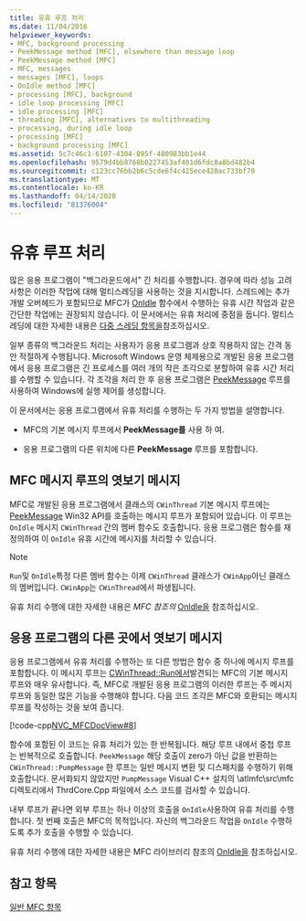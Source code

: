 ```yaml
---
title: 유휴 루프 처리
ms.date: 11/04/2016
helpviewer_keywords:
- MFC, background processing
- PeekMessage method [MFC], elsewhere than message loop
- PeekMessage method [MFC]
- MFC, messages
- messages [MFC], loops
- OnIdle method [MFC]
- processing [MFC], background
- idle loop processing [MFC]
- idle processing [MFC]
- threading [MFC], alternatives to multithreading
- processing, during idle loop
- processing [MFC]
- background processing [MFC]
ms.assetid: 5c7c46c1-6107-4304-895f-480983bb1e44
ms.openlocfilehash: 9579d4bb8768b0227453af401d6fdc8a8bd482b4
ms.sourcegitcommit: c123cc76bb2b6c5cde6f4c425ece420ac733bf70
ms.translationtype: MT
ms.contentlocale: ko-KR
ms.lasthandoff: 04/14/2020
ms.locfileid: "81376004"
---
```

# <a name="idle-loop-processing"></a>유휴 루프 처리

많은 응용 프로그램이 "백그라운드에서" 긴 처리를 수행합니다. 경우에 따라 성능 고려 사항은 이러한 작업에 대해 멀티스레딩을 사용하는 것을 지시합니다. 스레드에는 추가 개발 오버헤드가 포함되므로 MFC가 [OnIdle](../mfc/reference/cwinthread-class.md#onidle) 함수에서 수행하는 유휴 시간 작업과 같은 간단한 작업에는 권장되지 않습니다. 이 문서에서는 유휴 처리에 중점을 둡니다. 멀티스레딩에 대한 자세한 내용은 [다중 스레딩 항목을](../parallel/multithreading-support-for-older-code-visual-cpp.md)참조하십시오.

일부 종류의 백그라운드 처리는 사용자가 응용 프로그램과 상호 작용하지 않는 간격 동안 적절하게 수행됩니다. Microsoft Windows 운영 체제용으로 개발된 응용 프로그램에서 응용 프로그램은 긴 프로세스를 여러 개의 작은 조각으로 분할하여 유휴 시간 처리를 수행할 수 있습니다. 각 조각을 처리 한 후 응용 프로그램은 [PeekMessage](/windows/win32/api/winuser/nf-winuser-peekmessagew) 루프를 사용하여 Windows에 실행 제어를 생성합니다.

이 문서에서는 응용 프로그램에서 유휴 처리를 수행하는 두 가지 방법을 설명합니다.

- MFC의 기본 메시지 루프에서 **PeekMessage를** 사용 하 여.

- 응용 프로그램의 다른 위치에 다른 **PeekMessage** 루프를 포함합니다.

## <a name="peekmessage-in-the-mfc-message-loop"></a><a name="_core_peekmessage_in_the_mfc_message_loop"></a>MFC 메시지 루프의 엿보기 메시지

MFC로 개발된 응용 프로그램에서 클래스의 `CWinThread` 기본 메시지 루프에는 [PeekMessage](/windows/win32/api/winuser/nf-winuser-peekmessagew) Win32 API를 호출하는 메시지 루프가 포함되어 있습니다. 이 루프는 `OnIdle` 메시지 `CWinThread` 간의 멤버 함수도 호출합니다. 응용 프로그램은 함수를 재정의하여 이 `OnIdle` 유휴 시간에 메시지를 처리할 수 있습니다.

> [!NOTE]
> `Run`및 `OnIdle`특정 다른 멤버 함수는 이제 `CWinThread` 클래스가 `CWinApp`아닌 클래스의 멤버입니다. `CWinApp`는 `CWinThread`에서 파생됩니다.

유휴 처리 수행에 대한 자세한 내용은 *MFC 참조의* [OnIdle을](../mfc/reference/cwinthread-class.md#onidle) 참조하십시오.

## <a name="peekmessage-elsewhere-in-your-application"></a><a name="_core_peekmessage_elsewhere_in_your_application"></a>응용 프로그램의 다른 곳에서 엿보기 메시지

응용 프로그램에서 유휴 처리를 수행하는 또 다른 방법은 함수 중 하나에 메시지 루프를 포함합니다. 이 메시지 루프는 [CWinThread::Run에서](../mfc/reference/cwinthread-class.md#run)발견되는 MFC의 기본 메시지 루프와 매우 유사합니다. 즉, MFC로 개발된 응용 프로그램의 이러한 루프는 주 메시지 루프와 동일한 많은 기능을 수행해야 합니다. 다음 코드 조각은 MFC와 호환되는 메시지 루프를 작성하는 것을 보여 줍니다.

[!code-cpp[NVC_MFCDocView#8](../mfc/codesnippet/cpp/idle-loop-processing_1.cpp)]

함수에 포함된 이 코드는 유휴 처리가 있는 한 반복됩니다. 해당 루프 내에서 중첩 루프는 반복적으로 호출합니다. `PeekMessage` 해당 호출이 zero가 아닌 값을 반환하는 `CWinThread::PumpMessage` 한 루프는 일반 메시지 변환 및 디스패치를 수행하기 위해 호출합니다. 문서화되지 않았지만 `PumpMessage` Visual C++ 설치의 \atlmfc\src\mfc 디렉토리에서 ThrdCore.Cpp 파일에서 소스 코드를 검사할 수 있습니다.

내부 루프가 끝나면 외부 루프는 하나 이상의 호출을 `OnIdle`사용하여 유휴 처리를 수행합니다. 첫 번째 호출은 MFC의 목적입니다. 자신의 백그라운드 작업을 `OnIdle` 수행하도록 추가 호출을 수행할 수 있습니다.

유휴 처리 수행에 대한 자세한 내용은 MFC 라이브러리 참조의 [OnIdle을](../mfc/reference/cwinthread-class.md#onidle) 참조하십시오.

## <a name="see-also"></a>참고 항목

[일반 MFC 항목](../mfc/general-mfc-topics.md)
